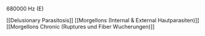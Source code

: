680000 Hz (E)

[[Delusionary Parasitosis]]
[[Morgellons (Internal & External Hautparasiten)]]
[[Morgellons Chronic (Ruptures und Fiber Wucherungen)]]